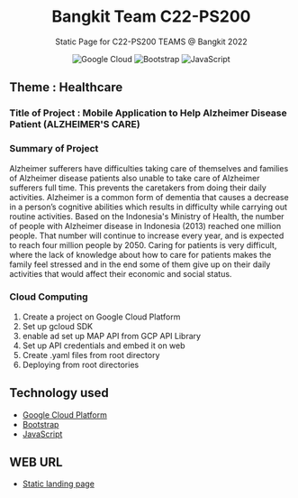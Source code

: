 <h1 align="center">
Bangkit Team C22-PS200
</h1>
<p align="center">
Static Page for C22-PS200 TEAMS @ Bangkit 2022 
</p>
<p align="center">
<img alt="Google Cloud" src="https://img.shields.io/badge/-Google%20Cloud-FFFFFF?logo=google-cloud&style=plastic"/>
<img alt="Bootstrap" src="https://img.shields.io/badge/-Bootstrap-FFC300?logo=bootstrap&style=plastic"/>
<img alt="JavaScript" src="https://img.shields.io/badge/-Java%20Script-645803?logo=javaScript&style=plastic"/>
</p>


## Theme : Healthcare
### Title of Project : Mobile Application to Help Alzheimer Disease Patient (ALZHEIMER'S CARE)

### Summary of Project
Alzheimer sufferers have difficulties taking care of themselves and families of Alzheimer disease patients also 
unable to take care of Alzheimer sufferers full time. This prevents the caretakers from doing their daily 
activities. Alzheimer is a common form of dementia that causes a decrease in a person’s cognitive abilities which 
results in difficulty while carrying out routine activities. Based on the Indonesia's Ministry of Health, the 
number of people with Alzheimer disease in Indonesia (2013) reached one million people. That number will continue 
to increase every year, and is expected to reach four million people by 2050. Caring for patients is very 
difficult, where the lack of knowledge about how to care for patients makes the family feel stressed and in the end 
some of them give up on their daily activities that would affect their economic and social status. 

### Cloud Computing
1. Create a project on Google Cloud Platform
2. Set up gcloud SDK
3. enable ad set up MAP API from GCP API Library
4. Set up API credentials and embed it on web
5. Create .yaml files from root directory
6. Deploying from root directories



## Technology used

- [Google Cloud Platform](https://cloud.google.com/gcp)
- [Bootstrap](https://getbootstrap.com)
- [JavaScript](https://www.javascript.com)

## WEB URL

- [Static landing page](https://carezheimer.et.r.appspot.com/#about)
